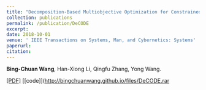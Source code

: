 ```yaml
---
title: "Decomposition-Based Multiobjective Optimization for Constrained Evolutionary Optimization"
collection: publications
permalink: /publication/DeCODE
excerpt: 
date: 2018-10-01
venue: ' IEEE Transactions on Systems, Man, and Cybernetics: Systems'
paperurl: 
citation: 
---
```

__Bing-Chuan Wang__, Han-Xiong Li, Qingfu Zhang, Yong Wang.

[\[PDF\]](http://bingchuanwang.github.io/files/DeCODE.pdf) [\[code\]](http://bingchuanwang.github.io/files/DeCODE.rar
